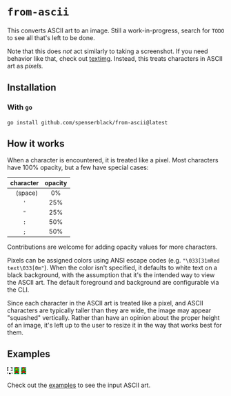 # `from-ascii`

This converts ASCII art to an image. Still a work-in-progress, search for `TODO` to see all that's left to be done.

Note that this does *not* act similarly to taking a screenshot. If you need behavior like that, check out
[textimg][textimg]. Instead, this treats characters in ASCII art as *pixels.*

## Installation

### With `go`

```shell
go install github.com/spenserblack/from-ascii@latest
```

## How it works

When a character is encountered, it is treated like a pixel. Most characters have 100%
opacity, but a few have special cases:

|  character  | opacity |
| :---------: | :-----: |
| ` ` (space) |   0%    |
|     `'`     |   25%   |
|     `"`     |   25%   |
|     `:`     |   50%   |
|     `;`     |   50%   |

Contributions are welcome for adding opacity values for more characters.

Pixels can be assigned colors using ANSI escape codes (e.g.
`"\033[31mRed text\033[0m"`). When the color isn't specified, it defaults to white text
on a black background, with the assumption that it's the intended way to view the ASCII
art. The default foreground and background are configurable via the CLI.

Since each character in the ASCII art is treated like a pixel, and ASCII characters are
typically taller than they are wide, the image may appear "squashed" vertically. Rather
than have an opinion about the proper height of an image, it's left up to the user to
resize it in the way that works best for them.

## Examples

![Black & White Mario](./_examples/mario-colorless.png)
![Simple Color Mario](./_examples/mario-simple-color.png)
![True Color Mario](./_examples/mario-true-color.png)

Check out the [examples] to see the input ASCII art.

[examples]: ./_examples/
[textimg]: https://github.com/jiro4989/textimg
